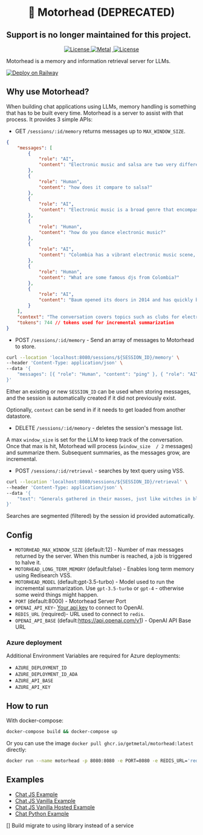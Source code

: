 <h1 align="center" >
🧠 Motorhead (DEPRECATED)
</h1>
<h2>Support is no longer maintained for this project.</h2>
<p align="center">
    <a href="https://github.com/getmetal/motorhead/blob/main/LICENSE">
    <img src="https://img.shields.io/github/license/getmetal/motorhead?style=flat&label=license&logo=github&color=4f46e5&logoColor=fff" alt="License" />
    </a>
  <a href="https://twitter.com/Metal_io">
    <img src="https://img.shields.io/badge/metal-message?style=flat&logo=twitter&color=4f46e5&logoColor=#4f46e5" alt="Metal" style="margin-right:3px" />
  </a>
  <a href="https://discord.gg/GHY3Y8tU3J">
    <img src="https://dcbadge.vercel.app/api/server/GHY3Y8tU3J?compact=true&style=flat" alt="License" />
  </a>
</p>

Motorhead is a memory and information retrieval server for LLMs.

[![Deploy on Railway](https://railway.app/button.svg)](https://railway.app/template/bmO_uf?referralCode=5NirXf)

## Why use Motorhead?

When building chat applications using LLMs, memory handling is something that  has to be built every time. Motorhead is a server to assist with that process. It provides 3 simple APIs:

- GET `/sessions/:id/memory` returns messages up to `MAX_WINDOW_SIZE`.
```json
{
    "messages": [
        {
            "role": "AI",
            "content": "Electronic music and salsa are two very different genres of music, and the way people dance to them is also quite different."
        },
        {
            "role": "Human",
            "content": "how does it compare to salsa?"
        },
        {
            "role": "AI",
            "content": "Electronic music is a broad genre that encompasses many different styles, so there is no one \"right\" way to dance to it."
        },
        {
            "role": "Human",
            "content": "how do you dance electronic music?"
        },
        {
            "role": "AI",
            "content": "Colombia has a vibrant electronic music scene, and there are many talented DJs and producers who have gained international recognition."
        },
        {
            "role": "Human",
            "content": "What are some famous djs from Colombia?"
        },
        {
            "role": "AI",
            "content": "Baum opened its doors in 2014 and has quickly become one of the most popular clubs for electronic music in Bogotá."
        }
    ],
    "context": "The conversation covers topics such as clubs for electronic music in Bogotá, popular tourist attractions in the city, and general information about Colombia. The AI provides information about popular electronic music clubs such as Baum and Video Club, as well as electronic music festivals that take place in Bogotá. The AI also recommends tourist attractions such as La Candelaria, Monserrate and the Salt Cathedral of Zipaquirá, and provides general information about Colombia's diverse culture, landscape and wildlife.",
    "tokens": 744 // tokens used for incremental summarization
}
```

- POST `/sessions/:id/memory` - Send an array of messages to Motorhead to store.

```bash
curl --location 'localhost:8080/sessions/${SESSION_ID}/memory' \
--header 'Content-Type: application/json' \
--data '{
    "messages": [{ "role": "Human", "content": "ping" }, { "role": "AI", "content": "pong" }]
}'
```

Either an existing or new `SESSION_ID` can be used when storing messages, and the session is automatically created if it did not previously exist.

Optionally, `context` can be send in if it needs to get loaded from another datastore.

- DELETE `/sessions/:id/memory` - deletes the session's message list.

A max `window_size` is set for the LLM to keep track of the conversation. Once that max is hit, Motorhead will process (`window_size  / 2` messages) and summarize them. Subsequent summaries, as the messages grow, are incremental.

- POST `/sessions/:id/retrieval` - searches by text query using VSS.

```bash
curl --location 'localhost:8080/sessions/${SESSION_ID}/retrieval' \
--header 'Content-Type: application/json' \
--data '{
    "text": "Generals gathered in their masses, just like witches in black masses"
}'

```

Searches are segmented (filtered) by the session id provided automatically.

## Config

- `MOTORHEAD_MAX_WINDOW_SIZE` (default:12) - Number of max messages returned by the server. When this number is reached, a job is triggered to halve it.
- `MOTORHEAD_LONG_TERM_MEMORY` (default:false) - Enables long term memory using Redisearch VSS.
- `MOTORHEAD_MODEL` (default:gpt-3.5-turbo) - Model used to run the incremental summarization. Use `gpt-3.5-turbo` or `gpt-4` - otherwise some weird things might happen.
- `PORT` (default:8000) - Motorhead Server Port
- `OPENAI_API_KEY`- [Your api key](https://platform.openai.com/account/api-keys) to connect to OpenAI.
- `REDIS_URL` (required)- URL used to connect to `redis`.
- `OPENAI_API_BASE` (default:https://api.openai.com/v1) - OpenAI API Base URL

### Azure deployment

Additional Environment Variables are required for Azure deployments:

- `AZURE_DEPLOYMENT_ID`
- `AZURE_DEPLOYMENT_ID_ADA`
- `AZURE_API_BASE`
- `AZURE_API_KEY`

## How to run

With docker-compose:
```bash
docker-compose build && docker-compose up
```

Or you can use the image `docker pull ghcr.io/getmetal/motorhead:latest` directly:
```bash
docker run --name motorhead -p 8080:8080 -e PORT=8080 -e REDIS_URL='redis://redis:6379' -d ghcr.io/getmetal/motorhead:latest
```

## Examples

- [Chat JS Example](examples/chat-js/)
- [Chat JS Vanilla Example](examples/chat-vanilla-js/)
- [Chat JS Vanilla Hosted Example](examples/chat-vanilla-js-hosted/)
- [Chat Python Example](examples/chat-py/)


[] Build migrate to using library instead of a service